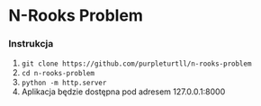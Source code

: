# N-Rooks Problem

###  Instrukcja
1. ```git clone https://github.com/purpleturtll/n-rooks-problem```
2. ```cd n-rooks-problem```
3. ```python -m http.server```
4. Aplikacja będzie dostępna pod adresem 127.0.0.1:8000
